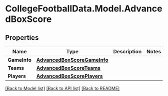 # CollegeFootballData.Model.AdvancedBoxScore

## Properties

Name | Type | Description | Notes
------------ | ------------- | ------------- | -------------
**GameInfo** | [**AdvancedBoxScoreGameInfo**](AdvancedBoxScoreGameInfo.md) |  | 
**Teams** | [**AdvancedBoxScoreTeams**](AdvancedBoxScoreTeams.md) |  | 
**Players** | [**AdvancedBoxScorePlayers**](AdvancedBoxScorePlayers.md) |  | 

[[Back to Model list]](../README.md#documentation-for-models) [[Back to API list]](../README.md#documentation-for-api-endpoints) [[Back to README]](../README.md)

